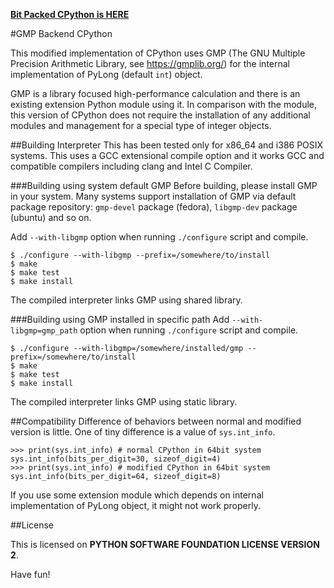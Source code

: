 **[Bit Packed CPython is HERE](https://github.com/s-wakaba/bitpacked-cpython/tree/bitpacked-3.5.0)**

#GMP Backend CPython

This modified implementation of CPython uses GMP (The GNU Multiple Precision Arithmetic Library, see https://gmplib.org/) for the internal implementation of PyLong (default `int`) object.

GMP is a library focused high-performance calculation and there is an existing extension Python module using it.
In comparison with the module, this version of CPython does not require the installation of any additional modules and management for a special type of integer objects.

##Building Interpreter
This has been tested only for x86_64 and i386 POSIX systems.
This uses a GCC extensional compile option and it works GCC and compatible compilers including clang and Intel C Compiler.

###Building using system default GMP
Before building, please install GMP in your system.
Many systems support installation of GMP via default package repository: `gmp-devel` package (fedora), `libgmp-dev` package (ubuntu) and so on.

Add `--with-libgmp` option when running `./configure` script and compile.
```
$ ./configure --with-libgmp --prefix=/somewhere/to/install
$ make
$ make test
$ make install
```
The compiled interpreter links GMP using shared library.

###Building using GMP installed in specific path
Add `--with-libgmp=gmp_path` option when running `./configure` script and compile.
```
$ ./configure --with-libgmp=/somewhere/installed/gmp --prefix=/somewhere/to/install
$ make
$ make test
$ make install
```
The compiled interpreter links GMP using static library.

##Compatibility
Difference of behaviors between normal and modified version is little.
One of tiny difference is a value of `sys.int_info`.
```
>>> print(sys.int_info) # normal CPython in 64bit system
sys.int_info(bits_per_digit=30, sizeof_digit=4)
>>> print(sys.int_info) # modified CPython in 64bit system
sys.int_info(bits_per_digit=64, sizeof_digit=8)
```
If you use some extension module which depends on internal implementation of PyLong object, it might not work properly.

##License

This is licensed on **PYTHON SOFTWARE FOUNDATION LICENSE VERSION 2**.

Have fun!
